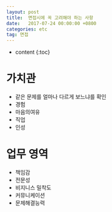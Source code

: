 ```yaml
---
layout: post
title:  면접시에 꼭 고려해야 하는 사항
date:   2017-07-24 00:00:00 +0800
categories: etc
tag: 면접
---
```


* content
{:toc}


가치관
====================================
- 같은 문제를 얼마나 다르게 보느냐를 확인
- 경험
- 마음의여유
- 직업
- 인성

업무 영역
====================================
- 책임감
- 전문성
- 비지니스 밀착도
- 커뮤니케이션
- 문제해결능력